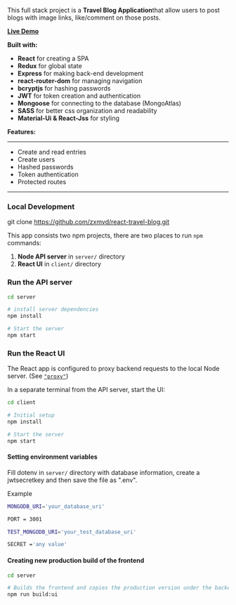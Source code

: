 This full stack project is a <strong>Travel Blog Application</strong>that allow users to post blogs with image links, like/comment on those posts.<br>

<a href="https://react-travel-blog2021.herokuapp.com" target="_blank"><strong>Live Demo</strong></a><br>

<strong>Built with:</strong>
- **React** for creating a SPA
- **Redux** for global state
- **Express** for making back-end development
- **react-router-dom** for managing navigation
- **bcryptjs** for hashing passwords
- **JWT** for token creation and authentication
- **Mongoose** for connecting to the database (MongoAtlas)
- **SASS** for better css organization and readability
- **Material-Ui & React-Jss** for styling


<strong>Features:</strong><hr>
- Create and read entries
- Create users
- Hashed passwords
- Token authentication
- Protected routes
<hr>

### Local Development

git clone https://github.com/zxmvd/react-travel-blog.git<br>

This app consists two npm projects, there are two places to run `npm` commands:

1. **Node API server** in `server/` directory
1. **React UI** in `client/` directory

### Run the API server

```bash
cd server

# install server dependencies
npm install

# Start the server
npm start
```

### Run the React UI

The React app is configured to proxy backend requests to the local Node server. (See [`"proxy"`](client/package.json))

In a separate terminal from the API server, start the UI:

```bash
cd client

# Initial setup
npm install

# Start the server
npm start
```

#### Setting environment variables

Fill dotenv in `server/` directory with database information, create a jwtsecretkey and then save the file as ".env".

Example
```bash
MONGODB_URI='your_database_uri'

PORT = 3001

TEST_MONGODB_URI='your_test_database_uri'

SECRET ='any value'
```

#### Creating new production build of the frontend
```bash
cd server

# Builds the frontend and copies the production version under the backend repository.
npm run build:ui
```


